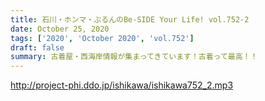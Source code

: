 ```yaml
---
title: 石川・ホンマ・ぶるんのBe-SIDE Your Life! vol.752-2
date: October 25, 2020
tags: ['2020', 'October 2020', 'vol.752']
draft: false
summary: 古着屋・西海岸情報が集まってきています！古着って最高！！
---
```


http://project-phi.ddo.jp/ishikawa/ishikawa752_2.mp3
